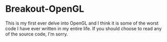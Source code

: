 # Breakout-OpenGL

This is my first ever delve into OpenGL and I think it is some of the worst code I have ever written in my entire life. 
If you should choose to read any of the source code, I'm sorry.
